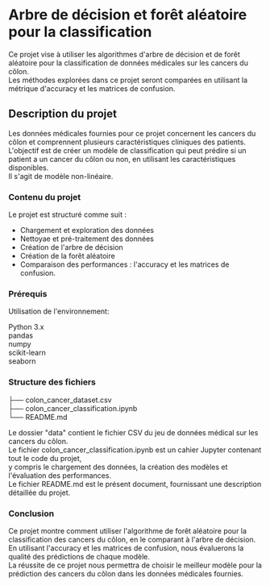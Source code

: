 # Arbre de décision et forêt aléatoire pour la classification 

Ce projet vise à utiliser les algorithmes d'arbre de décision et de forêt aléatoire pour la classification de données médicales sur les cancers du côlon.     
Les méthodes explorées dans ce projet seront comparées en utilisant la métrique d'accuracy et les matrices de confusion.

## Description du projet
Les données médicales fournies pour ce projet concernent les cancers du côlon et comprennent plusieurs caractéristiques cliniques des patients.     
L'objectif est de créer un modèle de classification qui peut prédire si un patient a un cancer du côlon ou non, en utilisant les caractéristiques disponibles.    
Il s'agit de modèle non-linéaire.

### Contenu du projet

Le projet est structuré comme suit :

- Chargement et exploration des données
- Nettoyae et pré-traitement des données
- Création de l'arbre de décision 
- Création de la forêt aléatoire
- Comparaison des performances :  l'accuracy et les matrices de confusion.

### Prérequis
Utilisation de l'environnement:

Python 3.x     
pandas        
numpy      
scikit-learn     
seaborn     

### Structure des fichiers

├── colon_cancer_dataset.csv     
├── colon_cancer_classification.ipynb      
└── README.md       

Le dossier "data" contient le fichier CSV du jeu de données médical sur les cancers du côlon.     
Le fichier colon_cancer_classification.ipynb est un cahier Jupyter contenant tout le code du projet,     
y compris le chargement des données, la création des modèles et l'évaluation des performances.      
Le fichier README.md est le présent document, fournissant une description détaillée du projet.

### Conclusion
Ce projet montre comment utiliser l'algorithme de forêt aléatoire pour la classification des cancers du côlon, en le comparant à l'arbre de décision.     
En utilisant l'accuracy et les matrices de confusion, nous évaluerons la qualité des prédictions de chaque modèle.       
La réussite de ce projet nous permettra de choisir le meilleur modèle pour la prédiction des cancers du côlon dans les données médicales fournies.

